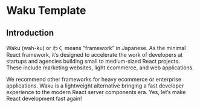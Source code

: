 # Waku Template

## Introduction
Waku (wah-ku) or わく means “framework” in Japanese. As the minimal React framework, it’s designed to accelerate the work of developers at startups and agencies building small to medium-sized React projects. These include marketing websites, light ecommerce, and web applications.

We recommend other frameworks for heavy ecommerce or enterprise applications. Waku is a lightweight alternative bringing a fast developer experience to the modern React server components era. Yes, let’s make React development fast again!